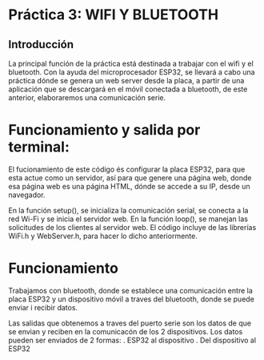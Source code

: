 # Práctica 3: WIFI Y BLUETOOTH
## Introducción
La principal función de la práctica está destinada a trabajar con el wifi y el bluetooth.
Con la ayuda del microprocesador ESP32, se llevará a cabo una práctica dónde se genera un web server desde la placa, a partir de una aplicación que se descargará en el móvil conectada a bluetooth, de este anterior, elaboraremos una comunicación serie.

# Funcionamiento y salida por terminal:
El fucionamiento de este código és configurar la placa ESP32, para que esta actue como un servidor, así para que genere una página web, donde esa página web es una página HTML, dónde se accede a su IP, desde un navegador.

En la función setup(), se inicializa la comunicación serial, se conecta a la red Wi-Fi y se inicia el servidor web.
En la función loop(), se manejan las solicitudes de los clientes al servidor web.
El código incluye de las librerías WiFi.h y WebServer.h, para hacer lo dicho anteriormente.

# Funcionamiento 
Trabajamos con bluetooth, donde se establece una comunicación entre la placa ESP32 y un dispositivo móvil a traves del bluetooth, donde se puede enviar i recibir datos.


Las salidas que obtenemos a traves del puerto serie son los datos de que se envian y reciben en la comunicacón de los 2 dispositivos. Los datos pueden ser enviados de 2 formas: . ESP32 al dispositivo . Del dispositivo al ESP32
